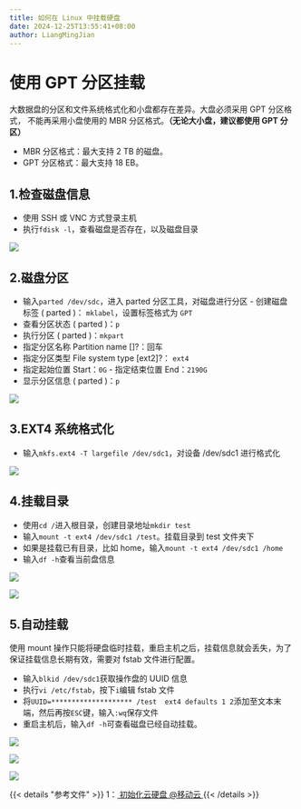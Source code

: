 ```yaml
---
title: 如何在 Linux 中挂载硬盘
date: 2024-12-25T13:55:41+08:00
author: LiangMingJian
---
```


# 使用 GPT 分区挂载

大数据盘的分区和文件系统格式化和小盘都存在差异。大盘必须采用 GPT 分区格式， 不能再采用小盘使用的 MBR 分区格式。**（无论大小盘，建议都使用 GPT 分区）**

- MBR 分区格式：最大支持 2 TB 的磁盘。 
- GPT 分区格式：最大支持 18 EB。

## 1.检查磁盘信息

- 使用 SSH 或 VNC 方式登录主机
- 执行`fdisk -l`，查看磁盘是否存在，以及磁盘目录

![](/_images/drawingbed/img/202412051038927.png)

## 2.磁盘分区

- 输入`parted /dev/sdc`，进入 parted 分区工具，对磁盘进行分区
- 创建磁盘标签 ( parted )： `mklabel`，设置标签格式为 `GPT`
- 查看分区状态 ( parted )：`p`
- 执行分区 ( parted )：`mkpart`
- 指定分区名称 Partition name \[]?：回车
- 指定分区类型 File system type \[ext2]?： `ext4`
- 指定起始位置 Start：`0G`
- 指定结束位置 End：`2190G`
- 显示分区信息 ( parted )：`p`

![](/_images/drawingbed/img/202412051042869.png)

## 3.EXT4 系统格式化

- 输入`mkfs.ext4 -T largefile /dev/sdc1`，对设备 /dev/sdc1 进行格式化

![](/_images/drawingbed/img/202412051043794.png)

## 4.挂载目录

- 使用`cd /`进入根目录，创建目录地址`mkdir test`
- 输入`mount -t ext4 /dev/sdc1 /test`。挂载目录到 test 文件夹下
- 如果是挂载已有目录，比如 home，输入`mount -t ext4 /dev/sdc1 /home`
- 输入`df -h`查看当前盘信息

![](/_images/drawingbed/img/202412051052543.png)

![](/_images/drawingbed/img/202412051052085.png)

## 5.自动挂载

使用 mount 操作只能将硬盘临时挂载，重启主机之后，挂载信息就会丢失，为了保证挂载信息长期有效，需要对 fstab 文件进行配置。

- 输入`blkid /dev/sdc1`获取操作盘的 UUID 信息
- 执行`vi /etc/fstab`，按下`i`编辑 fstab 文件
- 将`UUID=******************** /test  ext4 defaults 1 2`添加至文本末端，然后再按`ESC`键，输入`:wq`保存文件
- 重启主机后，输入`df -h`可查看磁盘已经自动挂载。

![](/_images/drawingbed/img/202412051055649.png)

![](/_images/drawingbed/img/202412051055524.png)

![](/_images/drawingbed/img/202412051055967.png)

{{< details "参考文件" >}} 
1：[  初始化云硬盘 @移动云 ](https://ecloud.10086.cn/op-help-center/doc/article/48750)
{{< /details >}}


